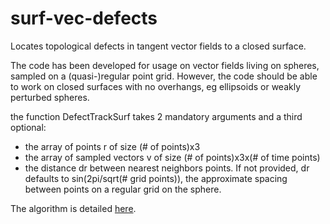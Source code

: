 # surf-vec-defects
Locates topological defects in tangent vector fields to a closed surface.

The code has been developed for usage on vector fields living on spheres, sampled on a (quasi-)regular point grid. However, the code should be able to work on closed surfaces with no overhangs, eg ellipsoids or weakly perturbed spheres.


the function DefectTrackSurf takes 2 mandatory arguments and a third optional:
- the array of points r of size (# of points)x3
- the array of sampled vectors v of size (# of points)x3x(# of time points)
- the distance dr between nearest neighbors points. If not provided, dr defaults to sin(2pi/sqrt(# grid points)), the approximate spacing between points on a regular grid on the sphere.


The algorithm is detailed [here](https://drive.google.com/file/d/1s_5GXzcphbt8bVqCTsxOaLMuaihzjxvJ/view?usp=sharing).
